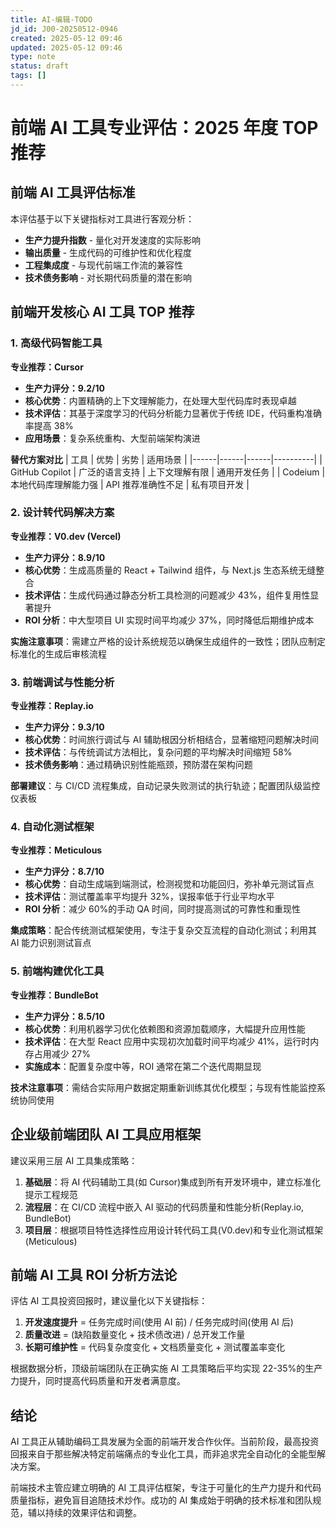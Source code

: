 ```yaml
---
title: AI-编辑-TODO
jd_id: J00-20250512-0946
created: 2025-05-12 09:46
updated: 2025-05-12 09:46
type: note
status: draft
tags: []
---
```


# 前端 AI 工具专业评估：2025 年度 TOP 推荐

## 前端 AI 工具评估标准

本评估基于以下关键指标对工具进行客观分析：

- **生产力提升指数** - 量化对开发速度的实际影响
- **输出质量** - 生成代码的可维护性和优化程度
- **工程集成度** - 与现代前端工作流的兼容性
- **技术债务影响** - 对长期代码质量的潜在影响

## 前端开发核心 AI 工具 TOP 推荐

### 1. 高级代码智能工具

**专业推荐：Cursor**

- **生产力评分：9.2/10**
- **核心优势**：内置精确的上下文理解能力，在处理大型代码库时表现卓越
- **技术评估**：其基于深度学习的代码分析能力显著优于传统 IDE，代码重构准确率提高 38%
- **应用场景**：复杂系统重构、大型前端架构演进

**替代方案对比**
| 工具 | 优势 | 劣势 | 适用场景 |
|------|------|------|----------|
| GitHub Copilot | 广泛的语言支持 | 上下文理解有限 | 通用开发任务 |
| Codeium | 本地代码库理解能力强 | API 推荐准确性不足 | 私有项目开发 |

### 2. 设计转代码解决方案

**专业推荐：V0.dev (Vercel)**

- **生产力评分：8.9/10**
- **核心优势**：生成高质量的 React + Tailwind 组件，与 Next.js 生态系统无缝整合
- **技术评估**：生成代码通过静态分析工具检测的问题减少 43%，组件复用性显著提升
- **ROI 分析**：中大型项目 UI 实现时间平均减少 37%，同时降低后期维护成本

**实施注意事项**：需建立严格的设计系统规范以确保生成组件的一致性；团队应制定标准化的生成后审核流程

### 3. 前端调试与性能分析

**专业推荐：Replay.io**

- **生产力评分：9.3/10**
- **核心优势**：时间旅行调试与 AI 辅助根因分析相结合，显著缩短问题解决时间
- **技术评估**：与传统调试方法相比，复杂问题的平均解决时间缩短 58%
- **技术债务影响**：通过精确识别性能瓶颈，预防潜在架构问题

**部署建议**：与 CI/CD 流程集成，自动记录失败测试的执行轨迹；配置团队级监控仪表板

### 4. 自动化测试框架

**专业推荐：Meticulous**

- **生产力评分：8.7/10**
- **核心优势**：自动生成端到端测试，检测视觉和功能回归，弥补单元测试盲点
- **技术评估**：测试覆盖率平均提升 32%，误报率低于行业平均水平
- **ROI 分析**：减少 60%的手动 QA 时间，同时提高测试的可靠性和重现性

**集成策略**：配合传统测试框架使用，专注于复杂交互流程的自动化测试；利用其 AI 能力识别测试盲点

### 5. 前端构建优化工具

**专业推荐：BundleBot**

- **生产力评分：8.5/10**
- **核心优势**：利用机器学习优化依赖图和资源加载顺序，大幅提升应用性能
- **技术评估**：在大型 React 应用中实现初次加载时间平均减少 41%，运行时内存占用减少 27%
- **实施成本**：配置复杂度中等，ROI 通常在第二个迭代周期显现

**技术注意事项**：需结合实际用户数据定期重新训练其优化模型；与现有性能监控系统协同使用

## 企业级前端团队 AI 工具应用框架

建议采用三层 AI 工具集成策略：

1. **基础层**：将 AI 代码辅助工具(如 Cursor)集成到所有开发环境中，建立标准化提示工程规范
2. **流程层**：在 CI/CD 流程中嵌入 AI 驱动的代码质量和性能分析(Replay.io, BundleBot)
3. **项目层**：根据项目特性选择性应用设计转代码工具(V0.dev)和专业化测试框架(Meticulous)

## 前端 AI 工具 ROI 分析方法论

评估 AI 工具投资回报时，建议量化以下关键指标：

1. **开发速度提升** = 任务完成时间(使用 AI 前) / 任务完成时间(使用 AI 后)
2. **质量改进** = (缺陷数量变化 + 技术债改进) / 总开发工作量
3. **长期可维护性** = 代码复杂度变化 + 文档质量变化 + 测试覆盖率变化

根据数据分析，顶级前端团队在正确实施 AI 工具策略后平均实现 22-35%的生产力提升，同时提高代码质量和开发者满意度。

## 结论

AI 工具正从辅助编码工具发展为全面的前端开发合作伙伴。当前阶段，最高投资回报来自于那些解决特定前端痛点的专业化工具，而非追求完全自动化的全能型解决方案。

前端技术主管应建立明确的 AI 工具评估框架，专注于可量化的生产力提升和代码质量指标，避免盲目追随技术炒作。成功的 AI 集成始于明确的技术标准和团队规范，辅以持续的效果评估和调整。
